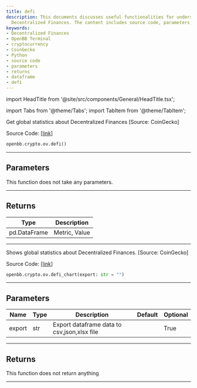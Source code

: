 ```yaml
---
title: defi
description: This documents discusses useful functionalities for understanding global
  Decentralized Finances. The content includes source code, parameters, and the returns.
keywords:
- Decentralized Finances
- OpenBB Terminal
- cryptocurrency
- CoinGecko
- Python
- source code
- parameters
- returns
- dataframe
- defi
---
```


import HeadTitle from '@site/src/components/General/HeadTitle.tsx';

<HeadTitle title="crypto.ov.defi - Reference | OpenBB SDK Docs" />

import Tabs from '@theme/Tabs';
import TabItem from '@theme/TabItem';

<Tabs>
<TabItem value="model" label="Model" default>

Get global statistics about Decentralized Finances [Source: CoinGecko]

Source Code: [[link](https://github.com/OpenBB-finance/OpenBBTerminal/tree/main/openbb_terminal/cryptocurrency/overview/pycoingecko_model.py#L514)]

```python
openbb.crypto.ov.defi()
```

---

## Parameters

This function does not take any parameters.

---

## Returns

| Type | Description |
| ---- | ----------- |
| pd.DataFrame | Metric, Value |
---

</TabItem>
<TabItem value="view" label="Chart">

Shows global statistics about Decentralized Finances. [Source: CoinGecko]

Source Code: [[link](https://github.com/OpenBB-finance/OpenBBTerminal/tree/main/openbb_terminal/cryptocurrency/overview/pycoingecko_view.py#L301)]

```python
openbb.crypto.ov.defi_chart(export: str = "")
```

---

## Parameters

| Name | Type | Description | Default | Optional |
| ---- | ---- | ----------- | ------- | -------- |
| export | str | Export dataframe data to csv,json,xlsx file |  | True |


---

## Returns

This function does not return anything

---

</TabItem>
</Tabs>
